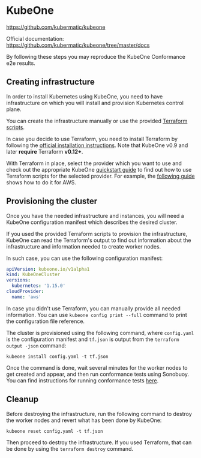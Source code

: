 # KubeOne

https://github.com/kubermatic/kubeone

Official documentation: https://github.com/kubermatic/kubeone/tree/master/docs

By following these steps you may reproduce the KubeOne Conformance e2e
results.

## Creating infrastructure

In order to install Kubernetes using KubeOne, you need to have infrastructure
on which you will install and provision Kubernetes control plane.

You can create the infrastructure manually or use the provided [Terraform scripts][1].

In case you decide to use Terraform, you need to install Terraform by following the
[official installation instructions][2]. Note that KubeOne v0.9 and later
**require** Terraform **v0.12+**.

With Terraform in place, select the provider which you want to use and
check out the appropriate KubeOne [quickstart guide][3] to find out how
to use Terraform scripts for the selected provider. For example, the
[following guide][4] shows how to do it for AWS.

## Provisioning the cluster

Once you have the needed infrastructure and instances, you will
need a KubeOne configuration manifest which describes the desired
cluster.

If you used the provided Terraform scripts to provision the infrastructure,
KubeOne can read the Terraform's output to find out information about the
infrastructure and information needed to create worker nodes.

In such case, you can use the following configuration manifest:
```yaml
apiVersion: kubeone.io/v1alpha1
kind: KubeOneCluster
versions:
  kubernetes: '1.15.0'
cloudProvider:
  name: 'aws'
```

In case you didn't use Terraform, you can manually provide all needed
information. You can use `kubeone config print --full` command to print
the configuration file reference.

The cluster is provisioned using the following command, where `config.yaml`
is the configuration manifest and `tf.json` is output from the
`terraform output -json` command:

```
kubeone install config.yaml -t tf.json
```

Once the command is done, wait several minutes for the worker nodes to get
created and appear, and then run conformance tests using Sonobuoy.
You can find instructions for running conformance tests [here][5].

## Cleanup

Before destroying the infrastructure, run the following command
to destroy the worker nodes and revert what has been done by KubeOne:

```
kubeone reset config.yaml -t tf.json
```

Then proceed to destroy the infrastructure. If you used Terraform,
that can be done by using the `terraform destroy` command.

[1]: https://github.com/kubermatic/kubeone/tree/master/examples/terraform
[2]: https://learn.hashicorp.com/terraform/getting-started/install.html
[3]: https://github.com/kubermatic/kubeone/tree/master/docs#documentation-index
[4]: https://github.com/kubermatic/kubeone/blob/master/docs/quickstart-aws.md
[5]: https://github.com/cncf/k8s-conformance/blob/master/instructions.md#running
